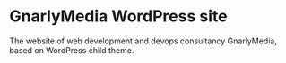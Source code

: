 # GnarlyMedia WordPress site

The website of web development and devops consultancy GnarlyMedia, based on WordPress child theme.
